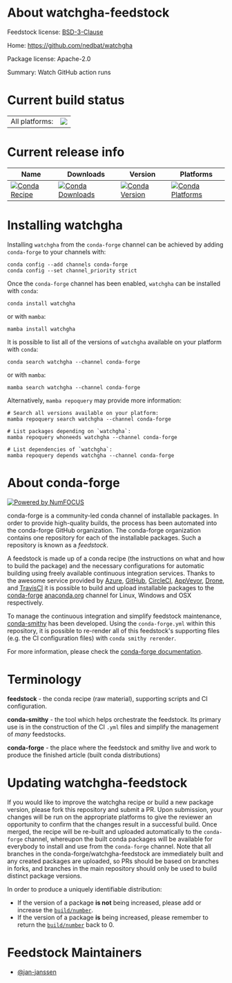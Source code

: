 About watchgha-feedstock
========================

Feedstock license: [BSD-3-Clause](https://github.com/conda-forge/watchgha-feedstock/blob/main/LICENSE.txt)

Home: https://github.com/nedbat/watchgha

Package license: Apache-2.0

Summary: Watch GitHub action runs

Current build status
====================


<table><tr><td>All platforms:</td>
    <td>
      <a href="https://dev.azure.com/conda-forge/feedstock-builds/_build/latest?definitionId=19244&branchName=main">
        <img src="https://dev.azure.com/conda-forge/feedstock-builds/_apis/build/status/watchgha-feedstock?branchName=main">
      </a>
    </td>
  </tr>
</table>

Current release info
====================

| Name | Downloads | Version | Platforms |
| --- | --- | --- | --- |
| [![Conda Recipe](https://img.shields.io/badge/recipe-watchgha-green.svg)](https://anaconda.org/conda-forge/watchgha) | [![Conda Downloads](https://img.shields.io/conda/dn/conda-forge/watchgha.svg)](https://anaconda.org/conda-forge/watchgha) | [![Conda Version](https://img.shields.io/conda/vn/conda-forge/watchgha.svg)](https://anaconda.org/conda-forge/watchgha) | [![Conda Platforms](https://img.shields.io/conda/pn/conda-forge/watchgha.svg)](https://anaconda.org/conda-forge/watchgha) |

Installing watchgha
===================

Installing `watchgha` from the `conda-forge` channel can be achieved by adding `conda-forge` to your channels with:

```
conda config --add channels conda-forge
conda config --set channel_priority strict
```

Once the `conda-forge` channel has been enabled, `watchgha` can be installed with `conda`:

```
conda install watchgha
```

or with `mamba`:

```
mamba install watchgha
```

It is possible to list all of the versions of `watchgha` available on your platform with `conda`:

```
conda search watchgha --channel conda-forge
```

or with `mamba`:

```
mamba search watchgha --channel conda-forge
```

Alternatively, `mamba repoquery` may provide more information:

```
# Search all versions available on your platform:
mamba repoquery search watchgha --channel conda-forge

# List packages depending on `watchgha`:
mamba repoquery whoneeds watchgha --channel conda-forge

# List dependencies of `watchgha`:
mamba repoquery depends watchgha --channel conda-forge
```


About conda-forge
=================

[![Powered by
NumFOCUS](https://img.shields.io/badge/powered%20by-NumFOCUS-orange.svg?style=flat&colorA=E1523D&colorB=007D8A)](https://numfocus.org)

conda-forge is a community-led conda channel of installable packages.
In order to provide high-quality builds, the process has been automated into the
conda-forge GitHub organization. The conda-forge organization contains one repository
for each of the installable packages. Such a repository is known as a *feedstock*.

A feedstock is made up of a conda recipe (the instructions on what and how to build
the package) and the necessary configurations for automatic building using freely
available continuous integration services. Thanks to the awesome service provided by
[Azure](https://azure.microsoft.com/en-us/services/devops/), [GitHub](https://github.com/),
[CircleCI](https://circleci.com/), [AppVeyor](https://www.appveyor.com/),
[Drone](https://cloud.drone.io/welcome), and [TravisCI](https://travis-ci.com/)
it is possible to build and upload installable packages to the
[conda-forge](https://anaconda.org/conda-forge) [anaconda.org](https://anaconda.org/)
channel for Linux, Windows and OSX respectively.

To manage the continuous integration and simplify feedstock maintenance,
[conda-smithy](https://github.com/conda-forge/conda-smithy) has been developed.
Using the ``conda-forge.yml`` within this repository, it is possible to re-render all of
this feedstock's supporting files (e.g. the CI configuration files) with ``conda smithy rerender``.

For more information, please check the [conda-forge documentation](https://conda-forge.org/docs/).

Terminology
===========

**feedstock** - the conda recipe (raw material), supporting scripts and CI configuration.

**conda-smithy** - the tool which helps orchestrate the feedstock.
                   Its primary use is in the construction of the CI ``.yml`` files
                   and simplify the management of *many* feedstocks.

**conda-forge** - the place where the feedstock and smithy live and work to
                  produce the finished article (built conda distributions)


Updating watchgha-feedstock
===========================

If you would like to improve the watchgha recipe or build a new
package version, please fork this repository and submit a PR. Upon submission,
your changes will be run on the appropriate platforms to give the reviewer an
opportunity to confirm that the changes result in a successful build. Once
merged, the recipe will be re-built and uploaded automatically to the
`conda-forge` channel, whereupon the built conda packages will be available for
everybody to install and use from the `conda-forge` channel.
Note that all branches in the conda-forge/watchgha-feedstock are
immediately built and any created packages are uploaded, so PRs should be based
on branches in forks, and branches in the main repository should only be used to
build distinct package versions.

In order to produce a uniquely identifiable distribution:
 * If the version of a package **is not** being increased, please add or increase
   the [``build/number``](https://docs.conda.io/projects/conda-build/en/latest/resources/define-metadata.html#build-number-and-string).
 * If the version of a package **is** being increased, please remember to return
   the [``build/number``](https://docs.conda.io/projects/conda-build/en/latest/resources/define-metadata.html#build-number-and-string)
   back to 0.

Feedstock Maintainers
=====================

* [@jan-janssen](https://github.com/jan-janssen/)

